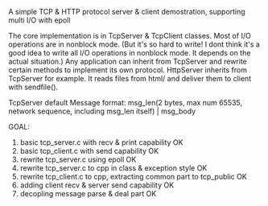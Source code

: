 A simple TCP & HTTP protocol server & client demostration, supporting multi I/O with epoll

The core implementation is in TcpServer & TcpClient classes.
Most of I/O operations are in nonblock mode. (But it's so hard to write! I dont think it's a good idea to write all I/O operations in nonblock mode. It depends on the actual situation.)
Any application can inherit from TcpServer and rewrite certain methods to implement its own protocol.
HttpServer inherits from TcpServer for example. It reads files from html/ and deliver them to client with sendfile().

TcpServer default Message format:
msg_len(2 bytes, max num 65535, network sequence, including msg_len itself) | msg_body

GOAL:
1. basic tcp_server.c with recv & print capability OK
2. basic tcp_client.c with send capability OK
3. rewrite tcp_server.c using epoll OK
4. rewrite tcp_server.c to cpp in class & exception style OK
5. rewrite tcp_client.c to cpp, extracting common part to tcp_public OK
6. adding client recv & server send capability OK
7. decopling message parse & deal part OK
